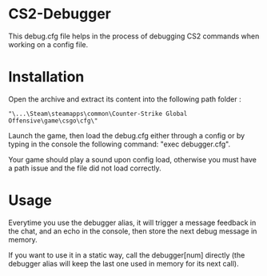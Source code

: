 # CS2-Debugger
This debug.cfg file helps in the process of debugging CS2 commands when working on a config file.

# Installation
Open the archive and extract its content into the following path folder :

    "\...\Steam\steamapps\common\Counter-Strike Global Offensive\game\csgo\cfg\"

Launch the game, then load the debug.cfg either through a config or by typing in the console the following command: "exec debugger.cfg".

Your game should play a sound upon config load, otherwise you must have a path issue and the file did not load correctly.

# Usage

Everytime you use the debugger alias, it will trigger a message feedback in the chat, and an echo in the console, then store the next debug message in memory.

If you want to use it in a static way, call the debugger[num] directly (the debugger alias will keep the last one used in memory for its next call).
